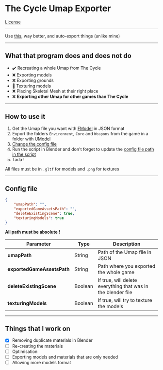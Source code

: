 # The Cycle Umap Exporter #  
  
[License](LICENSE)

---    

Use [this](https://github.com/Amrsatrio/BlenderUmap2), way better, and auto-export things (unlike mine)

---
  
## What that program does and does not do ##  

- :heavy_check_mark: Recreating a whole Umap from The Cycle
- :x: Exporting models
- :x: Exporting grounds    
- 🚧 Texturing models  
- :x: Placing Skeletal Mesh at their right place  
- :x: __Exporting other Umap for other games than The Cycle__ 
  
---  
  
## How to use it ##

1. Get the Umap file you want with [FModel](https://github.com/iAmAsval/FModel) in JSON format  
2. Export the folders `Environment`, `Core` and `Weapons` from the game in a folder with [UModel](https://www.gildor.org/en/projects/umodel)  
3. [Change the config file](https://github.com/Arkait53/The-Cycle-Umap-Exporter/blob/main/README.md#config-file)  
4. Run the script in Blender and don't forget to update the [config file path in the script](https://github.com/Arkait53/The-Cycle-Umap-Exporter/blob/669744d5b8ab2bf11eb52111a07c832a4a688cbb/umapBuilder.py#L17)  
5. Tada !  

All files must be in `.gltf` for models and `.png` for textures

---
  
## Config file ##  
  
```json
{
    "umapPath": "",
    "exportedGameAssetsPath": "",
    "deleteExistingScene": true,
    "texturingModels": true
}
```

__All path must be absolute !__  
  
| Parameter | Type | Description |
| --- | --- | --- |
| __umapPath__                  | String | Path of the Umap file in JSON |
| __exportedGameAssetsPath__    | String | Path where you exported the whole game |
| __deleteExistingScene__       | Boolean | If true, will delete everything that was in the blender file |
| __texturingModels__           | Boolean | If true, will try to texture the models |
  
---
  
## Things that I work on ##  

- [x] Removing duplicate materials in Blender
- [ ] Re-creating the materials
- [ ] Optimisation
- [ ] Exporting models and materials that are only needed
- [ ] Allowing more models format
